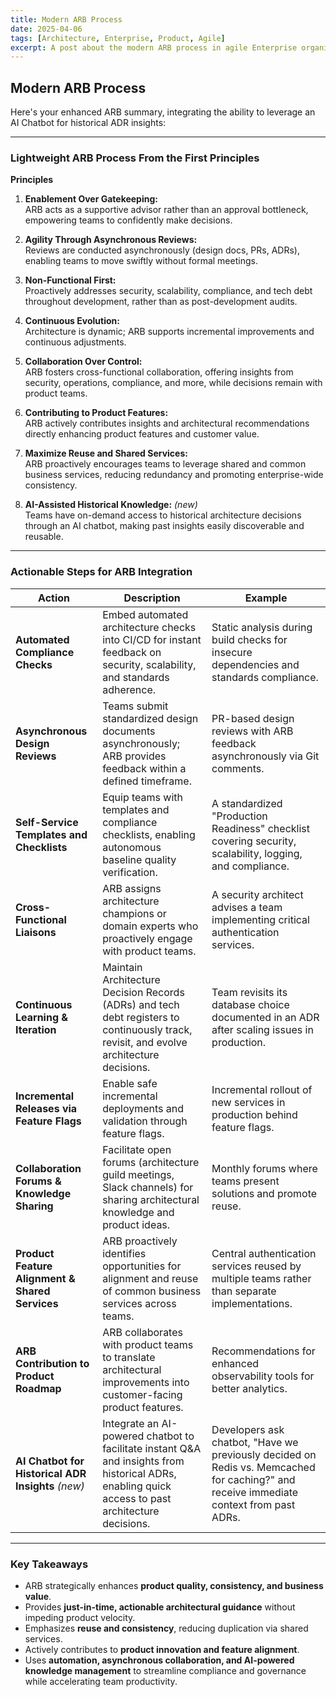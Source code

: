 ```yaml
---
title: Modern ARB Process
date: 2025-04-06
tags: [Architecture, Enterprise, Product, Agile]
excerpt: A post about the modern ARB process in agile Enterprise organizations.
---
```


## Modern ARB Process

Here's your enhanced ARB summary, integrating the ability to leverage an AI Chatbot for historical ADR insights:

---

### Lightweight ARB Process From the First Principles

**Principles**  

1. **Enablement Over Gatekeeping:**  
   ARB acts as a supportive advisor rather than an approval bottleneck, empowering teams to confidently make decisions.

2. **Agility Through Asynchronous Reviews:**  
   Reviews are conducted asynchronously (design docs, PRs, ADRs), enabling teams to move swiftly without formal meetings.

3. **Non-Functional First:**  
   Proactively addresses security, scalability, compliance, and tech debt throughout development, rather than as post-development audits.

4. **Continuous Evolution:**  
   Architecture is dynamic; ARB supports incremental improvements and continuous adjustments.

5. **Collaboration Over Control:**  
   ARB fosters cross-functional collaboration, offering insights from security, operations, compliance, and more, while decisions remain with product teams.

6. **Contributing to Product Features:**  
   ARB actively contributes insights and architectural recommendations directly enhancing product features and customer value.

7. **Maximize Reuse and Shared Services:**  
   ARB proactively encourages teams to leverage shared and common business services, reducing redundancy and promoting enterprise-wide consistency.

8. **AI-Assisted Historical Knowledge:** *(new)*  
   Teams have on-demand access to historical architecture decisions through an AI chatbot, making past insights easily discoverable and reusable.

---

### Actionable Steps for ARB Integration

| Action | Description | Example |
|--------|-------------|---------|
| **Automated Compliance Checks** | Embed automated architecture checks into CI/CD for instant feedback on security, scalability, and standards adherence. | Static analysis during build checks for insecure dependencies and standards compliance. |
| **Asynchronous Design Reviews** | Teams submit standardized design documents asynchronously; ARB provides feedback within a defined timeframe. | PR-based design reviews with ARB feedback asynchronously via Git comments. |
| **Self-Service Templates and Checklists** | Equip teams with templates and compliance checklists, enabling autonomous baseline quality verification. | A standardized "Production Readiness" checklist covering security, scalability, logging, and compliance. |
| **Cross-Functional Liaisons** | ARB assigns architecture champions or domain experts who proactively engage with product teams. | A security architect advises a team implementing critical authentication services. |
| **Continuous Learning & Iteration** | Maintain Architecture Decision Records (ADRs) and tech debt registers to continuously track, revisit, and evolve architecture decisions. | Team revisits its database choice documented in an ADR after scaling issues in production. |
| **Incremental Releases via Feature Flags** | Enable safe incremental deployments and validation through feature flags. | Incremental rollout of new services in production behind feature flags. |
| **Collaboration Forums & Knowledge Sharing** | Facilitate open forums (architecture guild meetings, Slack channels) for sharing architectural knowledge and product ideas. | Monthly forums where teams present solutions and promote reuse. |
| **Product Feature Alignment & Shared Services** | ARB proactively identifies opportunities for alignment and reuse of common business services across teams. | Central authentication services reused by multiple teams rather than separate implementations. |
| **ARB Contribution to Product Roadmap** | ARB collaborates with product teams to translate architectural improvements into customer-facing product features. | Recommendations for enhanced observability tools for better analytics. |
| **AI Chatbot for Historical ADR Insights** *(new)* | Integrate an AI-powered chatbot to facilitate instant Q&A and insights from historical ADRs, enabling quick access to past architecture decisions. | Developers ask chatbot, "Have we previously decided on Redis vs. Memcached for caching?" and receive immediate context from past ADRs. |

---

### Key Takeaways

- ARB strategically enhances **product quality, consistency, and business value**.
- Provides **just-in-time, actionable architectural guidance** without impeding product velocity.
- Emphasizes **reuse and consistency**, reducing duplication via shared services.
- Actively contributes to **product innovation and feature alignment**.
- Uses **automation, asynchronous collaboration, and AI-powered knowledge management** to streamline compliance and governance while accelerating team productivity.
